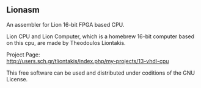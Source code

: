 Lionasm
-------

An assembler for Lion 16-bit FPGA based CPU.


Lion CPU and Lion Computer, which is a homebrew 16-bit computer based on this cpu, are made by Theodoulos Liontakis.

Project Page:  
http://users.sch.gr/tliontakis/index.php/my-projects/13-vhdl-cpu

This free software can be used and distributed under coditions of the GNU License.